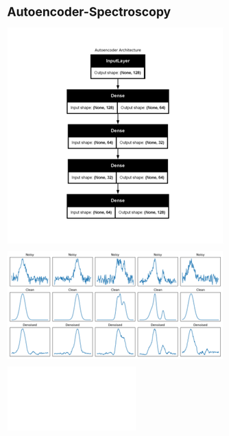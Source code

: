 # Autoencoder-Spectroscopy



![](autoencoder_spectroscopy/outputs/plots/autoencoder_model_display.png)





![](autoencoder_spectroscopy/outputs/plots/denoising_results.png)


![](autoencoder_spectroscopy/outputs/models/autoencoder_summary.txt)
